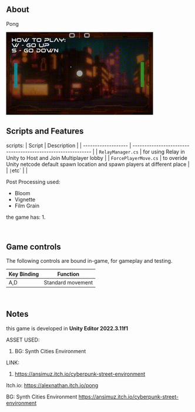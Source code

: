 ## About
Pong

<tbody>
    <tr>
      <td><img src="https://github.com/Alexander-NL/PONG.final/blob/main/NewPong.gif"/></td>
    </tr>
<br>

## Scripts and Features
scripts:
|  Script       | Description                                                  |
| ------------------- | ------------------------------------------------------------ |
| `RelayManager.cs` | for using Relay in Unity to Host and Join Multiplayer lobby |
| `ForcePlayerMove.cs` | to overide Unity netcode default spawn location and spawn players at different place |
| `
| `etc`  | |

Post Processing used:
- Bloom
- Vignette
- Film Grain

the game has:
1. 

<br>

## Game controls
The following controls are bound in-game, for gameplay and testing.

| Key Binding       | Function          |
| ----------------- | ----------------- |
| A,D           | Standard movement |

<br>

## Notes
this game is developed in **Unity Editor 2022.3.11f1**

ASSET USED:
1. BG: Synth Cities Environment

LINK:
1. https://ansimuz.itch.io/cyberpunk-street-environment

Itch.io:
https://alexnathan.itch.io/pong

BG: Synth Cities Environment
https://ansimuz.itch.io/cyberpunk-street-environment

